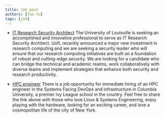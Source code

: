 ```yaml
---
title: Job post
authors: [Yue Yu]
tags: [job]
---
```



- [IT Research Security Architect](https://uofl.wd1.myworkdayjobs.com/en-US/UofLCareerSite/job/IT-Research-Security-Architect_R106042)
The University of Louisville is seeking an accomplished and innovative professional to serve as IT Research Security Architect. UofL recently announced a major new investment in research computing and we are seeking a security leader who will ensure that our research computing initiatives are built on a foundation of robust and cutting-edge security. We are looking for a candidate who can bridge the technical and academic realms, work collaboratively with diverse teams and implement strategies that enhance both security and research productivity.

- [HPC engineer](https://opportunities.columbia.edu/jobs/senior-systems-engineer-columbia-university-medical-center-new-york-united-states)
There is a job opportunity for immediate hiring of an HPC engineer in the Systems Facing DevOps and infrastructure in Columbia University, a premier Ivy League school in the country. Feel free to share the link above with those who love Linux & Systems Engineering, enjoy playing with the hardware, looking for an exciting career, and love a cosmopolitan life of the city of New York.



